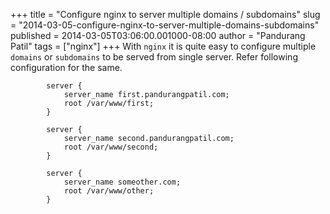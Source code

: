 +++
title = "Configure nginx to server multiple domains / subdomains"
slug = "2014-03-05-configure-nginx-to-server-multiple-domains-subdomains"
published = 2014-03-05T03:06:00.001000-08:00
author = "Pandurang Patil"
tags = ["nginx"]
+++
With `nginx` it is quite easy to configure multiple `domains` or `subdomains` to be served from single server. Refer following configuration for the same.

```
        server {
            server_name first.pandurangpatil.com;
            root /var/www/first;
        }

        server {
            server_name second.pandurangpatil.com;
            root /var/www/second;
        }

        server {
            server_name someother.com;
            root /var/www/other;
        }
```
